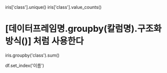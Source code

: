 iris['class'].unique()
iris['class'].value_counts()

# [데이터프레임명.groupby(칼럼명).구조화방식()] 처럼 사용한다
iris.groupby('class').sum()

df.set_index('이름')